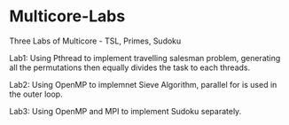 # Multicore-Labs
Three Labs of Multicore - TSL, Primes, Sudoku

Lab1: Using Pthread to implement travelling salesman problem, generating all the permutations then equally divides the task to each threads.

Lab2: Using OpenMP to implemnet Sieve Algorithm, parallel for is used in the outer loop.

Lab3: Using OpenMP and MPI to implement Sudoku separately.
